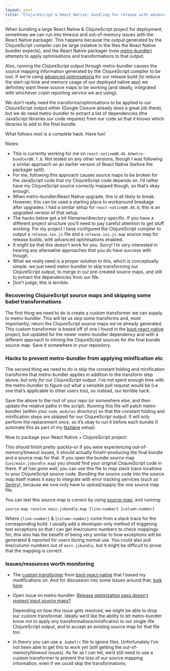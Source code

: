 ```yaml
---
layout: post
title: "ClojureScript & React Native: bundling for release with advanced optimisations and source maps"
---
```

When bundling a large React Native & ClojureScript project for deployment, sometimes we can run into timeout and out-of-memory issues with the React Native packager. This happens because the output generated by the ClojureScript compiler can be large (relative to the files the React Native bundler expects), and the React Native packager (now [metro-bundler][1]) attempts to apply optimisations and transformations to that output.

Also, running the ClojureScript output through metro-bundler causes the source mapping information generated by the ClojureScript compiler to be lost. If we’re using [advanced optimisations][2] for our release build (to reduce the start-up time and memory usage of our deployed native app) we definitely want these source maps to be working (and ideally, integrated with whichever crash reporting service we are using).

We don’t really need the transforms/optimisations to be applied to our ClojureScript output either (Google Closure already does a great job there), but we do need metro-bundler to extract a list of dependencies (the JavaScript libraries our code requires) from our code so that it knows which libraries to add to the final bundle.

What follows next is a complete hack. Have fun!

Notes:
- This is currently working for me on `react-native@0.46.4`/`metro-bundler@0.7.8`. Not tested on any other versions, though I was following a similar approach on an earlier version of React Native (before the packager split).
- For me, following this approach causes source maps to be broken for the JavaScript code that my ClojureScript code depends on. I’d rather have my ClojureScript source correctly mapped though, so that’s okay enough.
- When metro-bundler/React Native upgrade, this is all likely to break. However, this can be used a starting place to workaround breakage after upgrades. I had a similar setup for `react-native@0.40.0`; this is an upgraded version of that setup.
- The hacks below get a bit filename/directory-specific. If you have a different project structure you’ll need to pay careful attention to get stuff working. For my project I have configured the ClojureScript compiler to output a `release.ios.js` file and a `release.ios.js.map` source map  for release builds, with advanced optimisations enabled.
- It might be that this doesn’t work for you. Sorry! I’m very interested in hearing any alternative approaches that you do have success with though.
- What we really need is a proper solution to this, which is conceptually simple: we just need metro-bundler to skip transforming our ClojureScript output, to merge in our pre-created source maps, and still to extract the dependencies from our file.
- Don’t judge; this is terrible.

### Recovering ClojureScript source maps and skipping some babel transformations

The first thing we need to do is create a custom transformer we can supply to metro-bundler. This will let us skip some transforms and, most importantly, return the ClojureScript source maps we’ve already generated. This custom transformer is based off of one I found in the [boot-react-native][3] project, but updated for the newer metro-bundler dependency and with a different approach to inlining the ClojureScript sources for the final bundle source map. Save it somewhere in your repository.

<script src="https://gist.github.com/austinbirch/2044ce6fbc9c2e8f16bbc2afc2ac6fec.js"></script>

### Hacks to prevent metro-bundler from applying minification etc

The second thing we need to do is skip the constant folding and minification transforms that metro-bundler applies in addition to the transform step above, but _only for our ClojureScript output_. I’ve not spent enough time with the metro-bundler to figure out what a sensible pull request would be (i.e. one that’s applicable to other users too), so instead, our terrible hack:

<script src="https://gist.github.com/austinbirch/ada5cf24f41653babca8ac40614a1951.js"></script>

Save the above to the root of your repo (or somewhere else, and then update the relative paths in the script). Running this file will patch metro-bundler (within your `node_modules` directory) so that the constant folding and minification steps are skipped for our ClojureScript output. It will only perform the replacement once, so it’s okay to run it before each bundle (I automate this as part of my [fastlane][4] setup).

Now to package your React Native + ClojureScript project:

<script src="https://gist.github.com/austinbirch/4114aba076ebdfe19fa97ffcc5c1583c.js"></script>

This should finish pretty quickly–or if you were experiencing out-of-memory/timeout issues, it should actually finish!–producing the final bundle and a source map for that. If you open the bundle source map (`ios/main.jsbundle.map`) you should find your original ClojureScript code in there. If all has gone well, you can use this file to map stack trace locations to your ClojureScript source code. Bundling the source code into the source map itself makes it easy to integrate with error tracking services (such as [Sentry][5]), because we now only have to upload/supply the one source map file. 

You can test this source map is correct by using [source-map][6], and running:

	source-map resolve main.jsbundle.map {line-number} {column-number}

Where `{line-number}` & `{column-number}` come from a stack trace for the corresponding build. I usually add a developer-only method of triggering test exceptions so that I can get line/column numbers to check mappings for; this also has the benefit of being very similar to how exceptions will be generated & reported for users during normal use. You could also pull line/column numbers out of `main.jsbundle`, but it might be difficult to prove that the mapping is correct.

### Issues/resources worth monitoring

- The [custom transformer][7] from [boot-react-native][8] that I based my modifications on. And for discussion into some issues around that, [look here][9].
- Open issue on metro-bundler: [Release optimization pass doesn't respect input source maps?][10]  

	Depending on how this issue gets resolved, we might be able to drop our custom transformer. Ideally we’d like the ability to let metro-bundler know not to apply any transformations/minification to our single-file ClojureScript output, and to accept an existing source map for that file too.
- In theory you can use a `.babelrc` file to ignore files. Unfortunately I’ve not been able to get this to work yet (still getting the out-of-memory/timeout issues). As far as I can tell, we’d still need to use a custom transformer to prevent the loss of our source mapping information, even if we could skip the transformations.

[1]:	https://github.com/facebook/metro-bundler "metro-bundler"
[2]:	https://clojurescript.org/reference/compiler-options#optimizations
[3]:	https://github.com/mjmeintjes/boot-react-native
[4]:	https://fastlane.tools/
[5]:	https://sentry.io
[6]:	https://github.com/mozilla/source-map
[7]:	https://github.com/mjmeintjes/boot-react-native/blob/master/resources/mattsum/boot_rn/js/cljs-rn-transformer.js "The custom transformer"
[8]:	https://github.com/mjmeintjes/boot-react-native
[9]:	https://github.com/mjmeintjes/boot-react-native/issues/23
[10]:	https://github.com/facebook/metro-bundler/issues/10